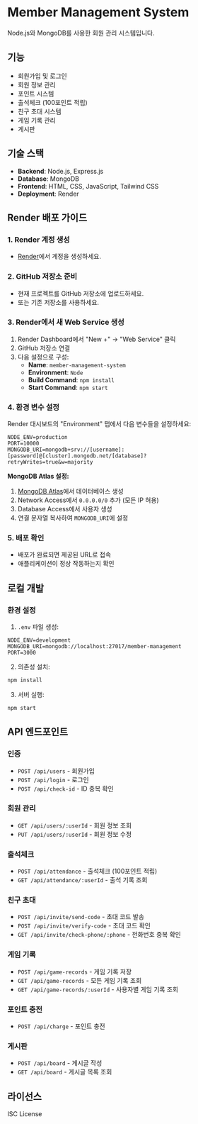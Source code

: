 # Member Management System

Node.js와 MongoDB를 사용한 회원 관리 시스템입니다.

## 기능

- 회원가입 및 로그인
- 회원 정보 관리
- 포인트 시스템
- 출석체크 (100포인트 적립)
- 친구 초대 시스템
- 게임 기록 관리
- 게시판

## 기술 스택

- **Backend**: Node.js, Express.js
- **Database**: MongoDB
- **Frontend**: HTML, CSS, JavaScript, Tailwind CSS
- **Deployment**: Render

## Render 배포 가이드

### 1. Render 계정 생성
- [Render](https://render.com)에서 계정을 생성하세요.

### 2. GitHub 저장소 준비
- 현재 프로젝트를 GitHub 저장소에 업로드하세요.
- 또는 기존 저장소를 사용하세요.

### 3. Render에서 새 Web Service 생성
1. Render Dashboard에서 "New +" → "Web Service" 클릭
2. GitHub 저장소 연결
3. 다음 설정으로 구성:
   - **Name**: `member-management-system`
   - **Environment**: `Node`
   - **Build Command**: `npm install`
   - **Start Command**: `npm start`

### 4. 환경 변수 설정
Render 대시보드의 "Environment" 탭에서 다음 변수들을 설정하세요:

```
NODE_ENV=production
PORT=10000
MONGODB_URI=mongodb+srv://[username]:[password]@[cluster].mongodb.net/[database]?retryWrites=true&w=majority
```

**MongoDB Atlas 설정:**
1. [MongoDB Atlas](https://cloud.mongodb.com)에서 데이터베이스 생성
2. Network Access에서 `0.0.0.0/0` 추가 (모든 IP 허용)
3. Database Access에서 사용자 생성
4. 연결 문자열 복사하여 `MONGODB_URI`에 설정

### 5. 배포 확인
- 배포가 완료되면 제공된 URL로 접속
- 애플리케이션이 정상 작동하는지 확인

## 로컬 개발

### 환경 설정
1. `.env` 파일 생성:
```
NODE_ENV=development
MONGODB_URI=mongodb://localhost:27017/member-management
PORT=3000
```

2. 의존성 설치:
```bash
npm install
```

3. 서버 실행:
```bash
npm start
```

## API 엔드포인트

### 인증
- `POST /api/users` - 회원가입
- `POST /api/login` - 로그인
- `POST /api/check-id` - ID 중복 확인

### 회원 관리
- `GET /api/users/:userId` - 회원 정보 조회
- `PUT /api/users/:userId` - 회원 정보 수정

### 출석체크
- `POST /api/attendance` - 출석체크 (100포인트 적립)
- `GET /api/attendance/:userId` - 출석 기록 조회

### 친구 초대
- `POST /api/invite/send-code` - 초대 코드 발송
- `POST /api/invite/verify-code` - 초대 코드 확인
- `GET /api/invite/check-phone/:phone` - 전화번호 중복 확인

### 게임 기록
- `POST /api/game-records` - 게임 기록 저장
- `GET /api/game-records` - 모든 게임 기록 조회
- `GET /api/game-records/:userId` - 사용자별 게임 기록 조회

### 포인트 충전
- `POST /api/charge` - 포인트 충전

### 게시판
- `POST /api/board` - 게시글 작성
- `GET /api/board` - 게시글 목록 조회

## 라이선스

ISC License
